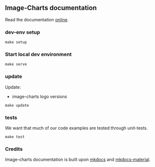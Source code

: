 Image-Charts documentation
--------------------------

Read the documentation [online](https://documentation.image-charts.com/).


### dev-env setup

```
make setup
```

### Start local dev environment

```
make serve
```

### update

Update:

- image-charts logo versions

```
make update
```

### tests

We want that much of our code examples are tested through unit-tests.

```
make test
```


### Credits

Image-charts documentation is built upon [mkdocs](https://www.mkdocs.org) and [mkdocs-material](https://github.com/squidfunk/mkdocs-material/).
